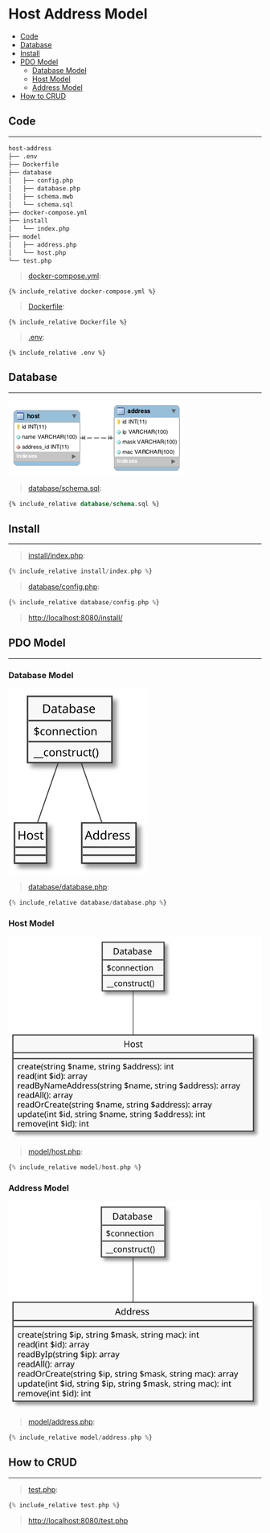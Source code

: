 # Host Address Model

- [Code](#code)
- [Database](#database)
- [Install](#install)
- [PDO Model](#pdo-moodel)
  - [Database Model](#database-model)
  - [Host Model](#host-model)
  - [Address Model](#address-model)
- [How to CRUD](#how-to-crud)

## Code

---

```
host-address
├── .env
├── Dockerfile
├── database
│   ├── config.php
│   ├── database.php
│   ├── schema.mwb
│   └── schema.sql
├── docker-compose.yml
├── install
│   └── index.php
├── model
│   ├── address.php
│   └── host.php
└── test.php
```

> [docker-compose.yml](docker-compose.yml):

```
{% include_relative docker-compose.yml %}
```

> [Dockerfile](Dockerfile):

```
{% include_relative Dockerfile %}
```

> [.env](.env):

```
{% include_relative .env %}
```

## Database

---

![](assets/schema.png)

> [database/schema.sql](database/schema.sql):

```sql
{% include_relative database/schema.sql %}
```

## Install

---

> [install/index.php](install/index.php):

```php
{% include_relative install/index.php %}
```

> [database/config.php](database/config.php):

```php
{% include_relative database/config.php %}
```

> [http://localhost:8080/install/](http://localhost:8080/install/)

## PDO Model

---

### Database Model

![](assets/model-database.svg)

> [database/database.php](database/database.php):

```php
{% include_relative database/database.php %}
```

### Host Model

![](assets/model-host.svg)

> [model/host.php](model/host.php):

```php
{% include_relative model/host.php %}
```

### Address Model

![](assets/model-address.svg)

> [model/address.php](model/address.php):

```php
{% include_relative model/address.php %}
```

## How to CRUD

---

> [test.php](test.php):

```php
{% include_relative test.php %}
```

> [http://localhost:8080/test.php](http://localhost:8080/test.php)
